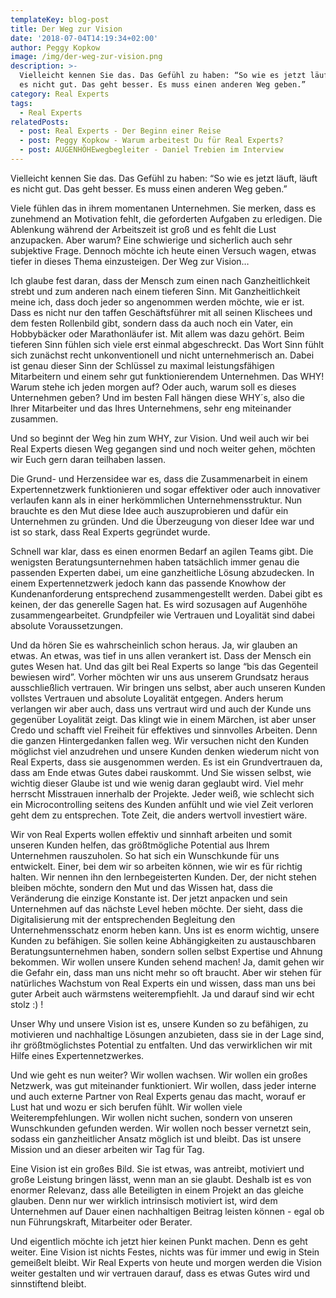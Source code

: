 ```yaml
---
templateKey: blog-post
title: Der Weg zur Vision
date: '2018-07-04T14:19:34+02:00'
author: Peggy Kopkow
image: /img/der-weg-zur-vision.png
description: >-
  Vielleicht kennen Sie das. Das Gefühl zu haben: “So wie es jetzt läuft, läuft
  es nicht gut. Das geht besser. Es muss einen anderen Weg geben.”
category: Real Experts
tags:
  - Real Experts
relatedPosts:
  - post: Real Experts - Der Beginn einer Reise
  - post: Peggy Kopkow - Warum arbeitest Du für Real Experts?
  - post: AUGENHÖHEwegbegleiter - Daniel Trebien im Interview
---
```

Vielleicht kennen Sie das. Das Gefühl zu haben: “So wie es jetzt läuft, läuft es nicht gut. Das geht besser. Es muss einen anderen Weg geben.”

Viele fühlen das in ihrem momentanen Unternehmen. Sie merken, dass es zunehmend an Motivation fehlt, die geforderten Aufgaben zu erledigen. Die Ablenkung während der Arbeitszeit ist groß und es fehlt die Lust anzupacken. Aber warum? Eine schwierige und sicherlich auch sehr subjektive Frage. Dennoch möchte ich heute einen Versuch wagen, etwas tiefer in dieses Thema einzusteigen. Der Weg zur Vision…

Ich glaube fest daran, dass der Mensch zum einen nach Ganzheitlichkeit strebt und zum anderen nach einem tieferen Sinn. Mit Ganzheitlichkeit meine ich, dass doch jeder so angenommen werden möchte, wie er ist. Dass es nicht nur den taffen Geschäftsführer mit all seinen Klischees und dem festen Rollenbild gibt, sondern dass da auch noch ein Vater, ein Hobbybäcker oder Marathonläufer ist. Mit allem was dazu gehört. Beim tieferen Sinn fühlen sich viele erst einmal abgeschreckt. Das Wort Sinn fühlt sich zunächst recht unkonventionell und nicht unternehmerisch an. Dabei ist genau dieser Sinn der Schlüssel zu maximal leistungsfähigen Mitarbeitern und einem sehr gut funktionierendem Unternehmen. Das WHY! Warum stehe ich jeden morgen auf? Oder auch, warum soll es dieses Unternehmen geben? Und im besten Fall hängen diese WHY´s, also die Ihrer Mitarbeiter und das Ihres Unternehmens, sehr eng miteinander zusammen. 

Und so beginnt der Weg hin zum WHY, zur Vision. Und weil auch wir bei Real Experts diesen Weg gegangen sind und noch weiter gehen, möchten wir Euch gern daran teilhaben lassen.

Die Grund- und Herzensidee war es, dass die Zusammenarbeit in einem Expertennetzwerk funktionieren und sogar effektiver oder auch innovativer verlaufen kann als in einer herkömmlichen Unternehmensstruktur. Nun brauchte es den Mut diese Idee auch auszuprobieren und dafür ein Unternehmen zu gründen. Und die Überzeugung von dieser Idee war und ist so stark, dass Real Experts gegründet wurde. 

Schnell war klar, dass es einen enormen Bedarf an agilen Teams gibt. Die wenigsten Beratungsunternehmen haben tatsächlich immer genau die passenden Experten dabei, um eine ganzheitliche Lösung abzudecken. In einem Expertennetzwerk jedoch kann das passende Knowhow der Kundenanforderung entsprechend zusammengestellt werden. Dabei gibt es keinen, der das generelle Sagen hat. Es wird sozusagen auf Augenhöhe zusammengearbeitet. Grundpfeiler wie Vertrauen und Loyalität sind dabei absolute Voraussetzungen. 

Und da hören Sie es wahrscheinlich schon heraus. Ja, wir glauben an etwas. An etwas, was tief in uns allen verankert ist. Dass der Mensch ein gutes Wesen hat. Und das gilt bei Real Experts so lange “bis das Gegenteil bewiesen wird”. Vorher möchten wir uns aus unserem Grundsatz heraus ausschließlich vertrauen. Wir bringen uns selbst, aber auch unseren Kunden vollstes Vertrauen und absolute Loyalität entgegen. Anders herum verlangen wir aber auch, dass uns vertraut wird und auch der Kunde uns gegenüber Loyalität zeigt. Das klingt wie in einem Märchen, ist aber unser Credo und schafft viel Freiheit für effektives und sinnvolles Arbeiten. Denn die ganzen Hintergedanken fallen weg. Wir versuchen nicht den Kunden möglichst viel anzudrehen und unsere Kunden denken wiederum nicht von Real Experts, dass sie ausgenommen werden. Es ist ein Grundvertrauen da, dass am Ende etwas Gutes dabei rauskommt. Und Sie wissen selbst, wie wichtig dieser Glaube ist und wie wenig daran geglaubt wird. Viel mehr herrscht Misstrauen innerhalb der Projekte. Jeder weiß, wie schlecht sich ein Microcontrolling seitens des Kunden anfühlt und wie viel Zeit verloren geht dem zu entsprechen. Tote Zeit, die anders wertvoll investiert wäre.

Wir von Real Experts wollen effektiv und sinnhaft arbeiten und somit unseren Kunden helfen, das größtmögliche Potential aus Ihrem Unternehmen rauszuholen. So hat sich ein Wunschkunde für uns entwickelt. Einer, bei dem wir so arbeiten können, wie wir es für richtig halten. Wir nennen ihn den lernbegeisterten Kunden. Der, der nicht stehen bleiben möchte, sondern den Mut und das Wissen hat, dass die Veränderung die einzige Konstante ist. Der jetzt anpacken und sein Unternehmen auf das nächste Level heben möchte. Der sieht, dass die Digitalisierung mit der entsprechenden Begleitung den Unternehmensschatz enorm heben kann. Uns ist es enorm wichtig, unsere Kunden zu befähigen. Sie sollen keine Abhängigkeiten zu austauschbaren Beratungsunternehmen haben, sondern sollen selbst Expertise und Ahnung bekommen. Wir wollen unsere Kunden sehend machen! Ja, damit gehen wir die Gefahr ein, dass man uns nicht mehr so oft braucht. Aber wir stehen für natürliches Wachstum von Real Experts ein und wissen, dass man uns bei guter Arbeit auch wärmstens weiterempfiehlt. Ja und darauf sind wir echt stolz :) !

Unser Why und unsere Vision ist es, unsere Kunden so zu befähigen, zu motivieren und nachhaltige Lösungen anzubieten, dass sie in der Lage sind, ihr größtmöglichstes Potential zu entfalten. Und das verwirklichen wir mit Hilfe eines Expertennetzwerkes.

Und wie geht es nun weiter? Wir wollen wachsen. Wir wollen ein großes Netzwerk, was gut miteinander funktioniert. Wir wollen, dass jeder interne und auch externe Partner von Real Experts genau das macht, worauf er Lust hat und wozu er sich berufen fühlt. Wir wollen viele Weiterempfehlungen. Wir wollen nicht suchen, sondern von unseren Wunschkunden gefunden werden. Wir wollen noch besser vernetzt sein, sodass ein ganzheitlicher Ansatz möglich ist und bleibt. Das ist unsere Mission und an dieser arbeiten wir Tag für Tag.

Eine Vision ist ein großes Bild. Sie ist etwas, was antreibt, motiviert und große Leistung bringen lässt, wenn man an sie glaubt. Deshalb ist es von enormer Relevanz, dass alle Beteiligten in einem Projekt an das gleiche glauben. Denn nur wer wirklich intrinsisch motiviert ist, wird dem Unternehmen auf Dauer einen nachhaltigen Beitrag leisten können - egal ob nun Führungskraft, Mitarbeiter oder Berater.

Und eigentlich möchte ich jetzt hier keinen Punkt machen. Denn es geht weiter. Eine Vision ist nichts Festes, nichts was für immer und ewig in Stein gemeißelt bleibt. Wir Real Experts von heute und morgen werden die Vision weiter gestalten und wir vertrauen darauf, dass es etwas Gutes wird und sinnstiftend bleibt.
